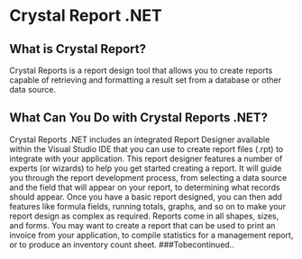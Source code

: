 # Crystal Report .NET

## What is Crystal Report?
  Crystal Reports is a report design tool that allows you to create reports capable of retrieving and formatting a result set from a database or other data source.
  
## What Can You Do with Crystal Reports .NET?
  Crystal Reports .NET includes an integrated Report Designer available within the Visual Studio IDE that you can use to create report files (.rpt) to integrate with your application.
  This report designer features a number of experts (or wizards) to help you get started creating a report. It will guide you through the report development process, from selecting a data source and the field that will appear on your report, to determining what records should appear.
  Once you have a basic report designed, you can then add features like formula fields, running totals, graphs, and so on to make your report design as complex as required. Reports come in all shapes, sizes, and forms. You may want to create a report that can be used to print an invoice from your application, to compile statistics for a management report, or to produce an inventory count sheet.
###Tobecontinued..
